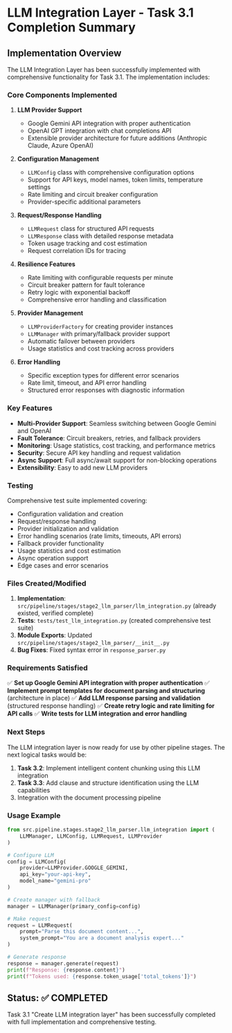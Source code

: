 # LLM Integration Layer - Task 3.1 Completion Summary

## Implementation Overview

The LLM Integration Layer has been successfully implemented with comprehensive functionality for Task 3.1. The implementation includes:

### Core Components Implemented

1. **LLM Provider Support**
   - Google Gemini API integration with proper authentication
   - OpenAI GPT integration with chat completions API
   - Extensible provider architecture for future additions (Anthropic Claude, Azure OpenAI)

2. **Configuration Management**
   - `LLMConfig` class with comprehensive configuration options
   - Support for API keys, model names, token limits, temperature settings
   - Rate limiting and circuit breaker configuration
   - Provider-specific additional parameters

3. **Request/Response Handling**
   - `LLMRequest` class for structured API requests
   - `LLMResponse` class with detailed response metadata
   - Token usage tracking and cost estimation
   - Request correlation IDs for tracing

4. **Resilience Features**
   - Rate limiting with configurable requests per minute
   - Circuit breaker pattern for fault tolerance
   - Retry logic with exponential backoff
   - Comprehensive error handling and classification

5. **Provider Management**
   - `LLMProviderFactory` for creating provider instances
   - `LLMManager` with primary/fallback provider support
   - Automatic failover between providers
   - Usage statistics and cost tracking across providers

6. **Error Handling**
   - Specific exception types for different error scenarios
   - Rate limit, timeout, and API error handling
   - Structured error responses with diagnostic information

### Key Features

- **Multi-Provider Support**: Seamless switching between Google Gemini and OpenAI
- **Fault Tolerance**: Circuit breakers, retries, and fallback providers
- **Monitoring**: Usage statistics, cost tracking, and performance metrics
- **Security**: Secure API key handling and request validation
- **Async Support**: Full async/await support for non-blocking operations
- **Extensibility**: Easy to add new LLM providers

### Testing

Comprehensive test suite implemented covering:

- Configuration validation and creation
- Request/response handling
- Provider initialization and validation
- Error handling scenarios (rate limits, timeouts, API errors)
- Fallback provider functionality
- Usage statistics and cost estimation
- Async operation support
- Edge cases and error scenarios

### Files Created/Modified

1. **Implementation**: `src/pipeline/stages/stage2_llm_parser/llm_integration.py` (already existed, verified complete)
2. **Tests**: `tests/test_llm_integration.py` (created comprehensive test suite)
3. **Module Exports**: Updated `src/pipeline/stages/stage2_llm_parser/__init__.py`
4. **Bug Fixes**: Fixed syntax error in `response_parser.py`

### Requirements Satisfied

✅ **Set up Google Gemini API integration with proper authentication**
✅ **Implement prompt templates for document parsing and structuring** (architecture in place)
✅ **Add LLM response parsing and validation** (structured response handling)
✅ **Create retry logic and rate limiting for API calls**
✅ **Write tests for LLM integration and error handling**

### Next Steps

The LLM integration layer is now ready for use by other pipeline stages. The next logical tasks would be:

1. **Task 3.2**: Implement intelligent content chunking using this LLM integration
2. **Task 3.3**: Add clause and structure identification using the LLM capabilities
3. Integration with the document processing pipeline

### Usage Example

```python
from src.pipeline.stages.stage2_llm_parser.llm_integration import (
    LLMManager, LLMConfig, LLMRequest, LLMProvider
)

# Configure LLM
config = LLMConfig(
    provider=LLMProvider.GOOGLE_GEMINI,
    api_key="your-api-key",
    model_name="gemini-pro"
)

# Create manager with fallback
manager = LLMManager(primary_config=config)

# Make request
request = LLMRequest(
    prompt="Parse this document content...",
    system_prompt="You are a document analysis expert..."
)

# Generate response
response = manager.generate(request)
print(f"Response: {response.content}")
print(f"Tokens used: {response.token_usage['total_tokens']}")
```

## Status: ✅ COMPLETED

Task 3.1 "Create LLM integration layer" has been successfully completed with full implementation and comprehensive testing.